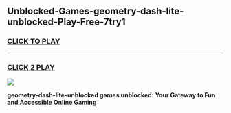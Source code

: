 
## Unblocked-Games-geometry-dash-lite-unblocked-Play-Free-7try1
<h3>
<a href="https://premium76.site?title=geometry-dash-lite-unblocked&ref=09A">CLICK TO PLAY</a></h3>
<hr>

<h3>
<a href="https://premium76.site?title=geometry-dash-lite-unblocked&ref=09A">CLICK 2 PLAY</a>
  
</h3>

<a href="https://premium76.site?title=geometry-dash-lite-unblocked&ref=09A"><img src="https://clearcache.store/games.png"></a>


**geometry-dash-lite-unblocked games unblocked: Your Gateway to Fun and Accessible Online Gaming**
